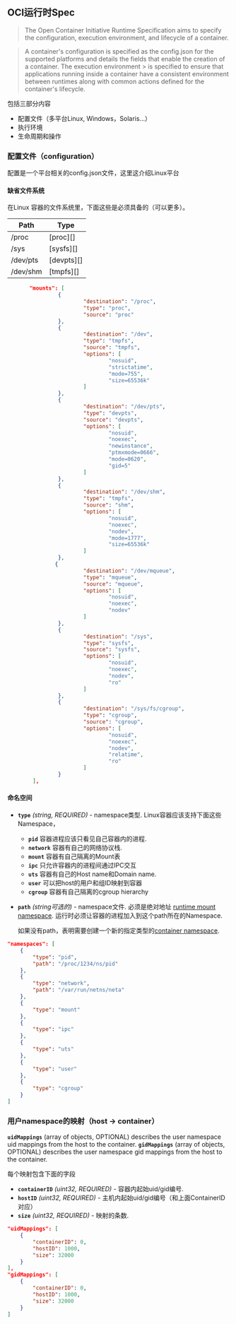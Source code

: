 ## OCI运行时Spec
> The Open Container Initiative Runtime Specification aims to specify the configuration, execution environment, and lifecycle of a container.

> A container's configuration is specified as the config.json for the supported platforms and details the fields that enable the creation of a container. The execution environment > is specified to ensure that applications running inside a container have a consistent environment between runtimes along with common actions defined for the container's lifecycle.

包括三部分内容
- 配置文件（多平台Linux, Windows，Solaris...）
- 执行环境
- 生命周期和操作

### 配置文件（configuration）
配置是一个平台相关的config.json文件，这里这介绍Linux平台

#### 缺省文件系统
在Linux 容器的文件系统里，下面这些是必须具备的（可以更多）。

| Path     | Type   |
| -------- | ------ |
| /proc    | [proc][] |
| /sys     | [sysfs][]  |
| /dev/pts | [devpts][] |
| /dev/shm | [tmpfs][]  |

```json
       "mounts": [
                {
                        "destination": "/proc",
                        "type": "proc",
                        "source": "proc"
                },
                {
                        "destination": "/dev",
                        "type": "tmpfs",
                        "source": "tmpfs",
                        "options": [
                                "nosuid",
                                "strictatime",
                                "mode=755",
                                "size=65536k"
                        ]
                },
                {
                        "destination": "/dev/pts",
                        "type": "devpts",
                        "source": "devpts",
                        "options": [
                                "nosuid",
                                "noexec",
                                "newinstance",
                                "ptmxmode=0666",
                                "mode=0620",
                                "gid=5"
                        ]
                },
                {
                        "destination": "/dev/shm",
                        "type": "tmpfs",
                        "source": "shm",
                        "options": [
                                "nosuid",
                                "noexec",
                                "nodev",
                                "mode=1777",
                                "size=65536k"
                        ]
                },
               {
                        "destination": "/dev/mqueue",
                        "type": "mqueue",
                        "source": "mqueue",
                        "options": [
                                "nosuid",
                                "noexec",
                                "nodev"
                        ]
                },
                {
                        "destination": "/sys",
                        "type": "sysfs",
                        "source": "sysfs",
                        "options": [
                                "nosuid",
                                "noexec",
                                "nodev",
                                "ro"
                        ]
                },
                {
                        "destination": "/sys/fs/cgroup",
                        "type": "cgroup",
                        "source": "cgroup",
                        "options": [
                                "nosuid",
                                "noexec",
                                "nodev",
                                "relatime",
                                "ro"
                        ]
                }
        ],
```
#### 命名空间

* **`type`** *(string, REQUIRED)* - namespace类型. Linux容器应该支持下面这些Namespace，
    * **`pid`** 容器进程应该只看见自己容器内的进程.
    * **`network`** 容器有自己的网络协议栈.
    * **`mount`** 容器有自己隔离的Mount表
    * **`ipc`** 只允许容器内的进程间通过IPC交互
    * **`uts`** 容器有自己的Host name和Domain name.
    * **`user`** 可以把host的用户和组ID映射到容器
    * **`cgroup`** 容器有自己隔离的cgroup hierarchy
 
* **`path`** *(string可选的)* - namespace文件.
    必须是绝对地址 [runtime mount namespace](glossary.md#runtime-namespace).
    运行时必须让容器的进程加入到这个path所在的Namespace.

   如果没有path，表明需要创建一个新的指定类型的[container namespace](glossary.md#container-namespace).

```json
"namespaces": [
    {
        "type": "pid",
        "path": "/proc/1234/ns/pid"
    },
    {
        "type": "network",
        "path": "/var/run/netns/neta"
    },
    {
        "type": "mount"
    },
    {
        "type": "ipc"
    },
    {
        "type": "uts"
    },
    {
        "type": "user"
    },
    {
        "type": "cgroup"
    }
]
```


### 用户namespace的映射（host -> container）
**`uidMappings`** (array of objects, OPTIONAL) describes the user namespace uid mappings from the host to the container.
**`gidMappings`** (array of objects, OPTIONAL) describes the user namespace gid mappings from the host to the container.

每个映射包含下面的字段
* **`containerID`** *(uint32, REQUIRED)* - 容器内起始uid/gid编号.
* **`hostID`** *(uint32, REQUIRED)* - 主机内起始uid/gid编号（和上面ContainerID对应）
* **`size`** *(uint32, REQUIRED)* - 映射的条数.

```json
"uidMappings": [
    {
        "containerID": 0,
        "hostID": 1000,
        "size": 32000
    }
],
"gidMappings": [
    {
        "containerID": 0,
        "hostID": 1000,
        "size": 32000
    }
]
```
